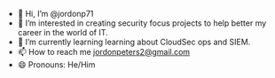 - 👋 Hi, I’m @jordonp71
- 👀 I’m interested in creating security focus projects to help better my career in the world of IT.
- 🌱 I’m currently learning learning about CloudSec ops and SIEM.
- 📫 How to reach me jordonpeters2@gmail.com
- 😄 Pronouns: He/Him

<!---
jordonp71/jordonp71 is a ✨ special ✨ repository because its `README.md` (this file) appears on your GitHub profile.
You can click the Preview link to take a look at your changes.
--->
